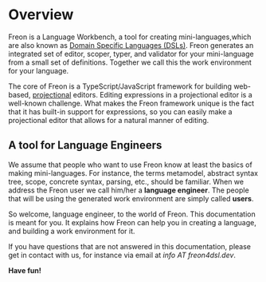 
# Overview

Freon is a Language Workbench, a tool for creating mini-languages,which are also known 
as <a href="https://en.wikipedia.org/wiki/Domain-specific*language" target="_blank">Domain Specific Languages (DSLs)</a>.
Freon generates an integrated set of editor, scoper, typer, and validator for your mini-language 
from a small set of definitions. Together we call this the work environment for your language.

The core of Freon is a TypeScript/JavaScript framework for building 
web-based, [projectional](/Background/Projectional_Editing)
editors. Editing expressions in a projectional editor is a well-known challenge. What makes the
Freon framework unique is the fact that it has built-in support for expressions, so you can
easily make a projectional editor that allows for a natural manner of editing.

## A tool for Language Engineers

We assume that people who want to use Freon know at least the basics of making mini-languages. For instance,
the terms metamodel, abstract syntax tree, scope, concrete syntax, parsing, etc., should be familiar. 
When we address the Freon user we call him/her a **language engineer**. The people that will 
be using the generated work environment are simply called **users**.

So welcome, language engineer, to the world of Freon. This documentation is meant for you. It explains how Freon can help
you in creating a language, and building a work environment for it.

If you have questions that are not answered in this documentation, please get in contact with us,
for instance via email at _info AT freon4dsl.dev_.

**Have fun!**

